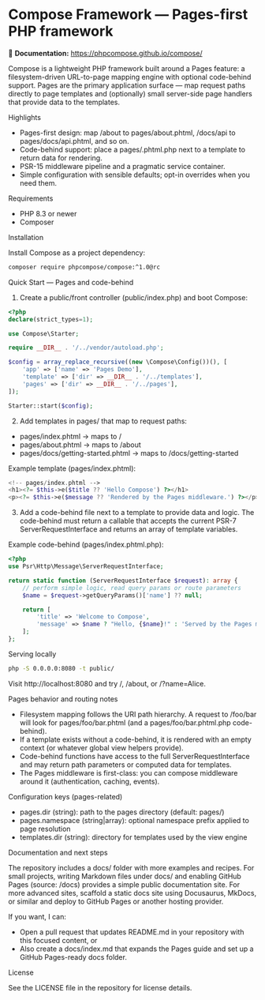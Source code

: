 # Compose Framework — Pages-first PHP framework

📖 **Documentation:** https://phpcompose.github.io/compose/

Compose is a lightweight PHP framework built around a Pages feature: a filesystem-driven URL-to-page mapping engine with optional code-behind support. Pages are the primary application surface — map request paths directly to page templates and (optionally) small server-side page handlers that provide data to the templates.

Highlights

- Pages-first design: map /about to pages/about.phtml, /docs/api to pages/docs/api.phtml, and so on.
- Code-behind support: place a pages/<name>.phtml.php next to a template to return data for rendering.
- PSR-15 middleware pipeline and a pragmatic service container.
- Simple configuration with sensible defaults; opt-in overrides when you need them.

Requirements

- PHP 8.3 or newer
- Composer

Installation

Install Compose as a project dependency:

```bash
composer require phpcompose/compose:^1.0@rc
```

Quick Start — Pages and code-behind

1. Create a public/front controller (public/index.php) and boot Compose:

```php
<?php
declare(strict_types=1);

use Compose\Starter;

require __DIR__ . '/../vendor/autoload.php';

$config = array_replace_recursive((new \Compose\Config())(), [
    'app' => ['name' => 'Pages Demo'],
    'template' => ['dir' => __DIR__ . '/../templates'],
    'pages' => ['dir' => __DIR__ . '/../pages'],
]);

Starter::start($config);
```

2. Add templates in pages/ that map to request paths:

- pages/index.phtml -> maps to /
- pages/about.phtml -> maps to /about
- pages/docs/getting-started.phtml -> maps to /docs/getting-started

Example template (pages/index.phtml):

```php
<!-- pages/index.phtml -->
<h1><?= $this->e($title ?? 'Hello Compose') ?></h1>
<p><?= $this->e($message ?? 'Rendered by the Pages middleware.') ?></p>
```

3. Add a code-behind file next to a template to provide data and logic. The code-behind must return a callable that accepts the current PSR-7 ServerRequestInterface and returns an array of template variables.

Example code-behind (pages/index.phtml.php):

```php
<?php
use Psr\Http\Message\ServerRequestInterface;

return static function (ServerRequestInterface $request): array {
    // perform simple logic, read query params or route parameters
    $name = $request->getQueryParams()['name'] ?? null;

    return [
        'title' => 'Welcome to Compose',
        'message' => $name ? "Hello, {$name}!" : 'Served by the Pages middleware with code-behind.',
    ];
};
```

Serving locally

```bash
php -S 0.0.0.0:8080 -t public/
```

Visit http://localhost:8080 and try /, /about, or /?name=Alice.

Pages behavior and routing notes

- Filesystem mapping follows the URI path hierarchy. A request to /foo/bar will look for pages/foo/bar.phtml (and a pages/foo/bar.phtml.php code-behind).
- If a template exists without a code-behind, it is rendered with an empty context (or whatever global view helpers provide).
- Code-behind functions have access to the full ServerRequestInterface and may return path parameters or computed data for templates.
- The Pages middleware is first-class: you can compose middleware around it (authentication, caching, events).

Configuration keys (pages-related)

- pages.dir (string): path to the pages directory (default: pages/)
- pages.namespace (string|array): optional namespace prefix applied to page resolution
- templates.dir (string): directory for templates used by the view engine

Documentation and next steps

The repository includes a docs/ folder with more examples and recipes. For small projects, writing Markdown files under docs/ and enabling GitHub Pages (source: /docs) provides a simple public documentation site. For more advanced sites, scaffold a static docs site using Docusaurus, MkDocs, or similar and deploy to GitHub Pages or another hosting provider.

If you want, I can:
- Open a pull request that updates README.md in your repository with this focused content, or
- Also create a docs/index.md that expands the Pages guide and set up a GitHub Pages-ready docs folder.

License

See the LICENSE file in the repository for license details.
